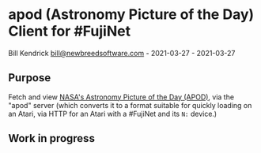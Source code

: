 apod (Astronomy Picture of the Day) Client for #FujiNet
=======================================================

Bill Kendrick bill@newbreedsoftware.com - 2021-03-27 - 2021-03-27

## Purpose
Fetch and view [NASA's Astronomy Picture of the Day (APOD)](https://apod.nasa.gov/apod/),
via the "apod" server (which converts it to a format suitable for quickly loading on
an Atari, via HTTP for an Atari with a #FujiNet and its `N:` device.)

## Work in progress
